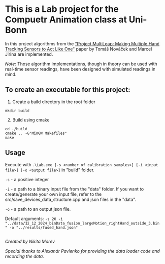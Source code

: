 # This is a Lab project for the Compuetr Animation class at Uni-Bonn

In this project algorithms from the ["Project MultiLeap: Making Multiple Hand Tracking Sensors to Act Like One"](https://www.researchgate.net/publication/357257620_Project_MultiLeap_Making_Multiple_Hand_Tracking_Sensors_to_Act_Like_One)
paper by Tomáš Nováček and Marcel Jirina are implemented.

*Note:* Those algorithm implementations, though in theory can be used with real-time sensor readings, have been designed with simulated readings in mind.

## To create an executable for this project:
1. Create a build directory in the root folder
```
mkdir build
```
2. Build using cmake
```
cd ./build
cmake .. -G"MinGW Makefiles"
make
```
## Usage
Execute with `.\Lab.exe [-s <number of calibration samples>] [-i <input file>] [-o <output file>]` in "build" folder.

`-s` - a positive integer

`-i` - a path to a binary input file from the "data" folder. If you want to create/generate your own input file, refer to the src/save_devices_data_structure.cpp and json files in the "data".

`-o` - a path to an output json file.

Default arguments:
`-s 20 -i "../data/12_12_2024_binData_fusion_largeMotion_rightHand_outside_3.bin" -o "../results/fused_hand.json"`

##
*Created by Nikita Morev*

*Special thanks to Alexandr Pavlenko for providing the data loader code and recording the data.*
